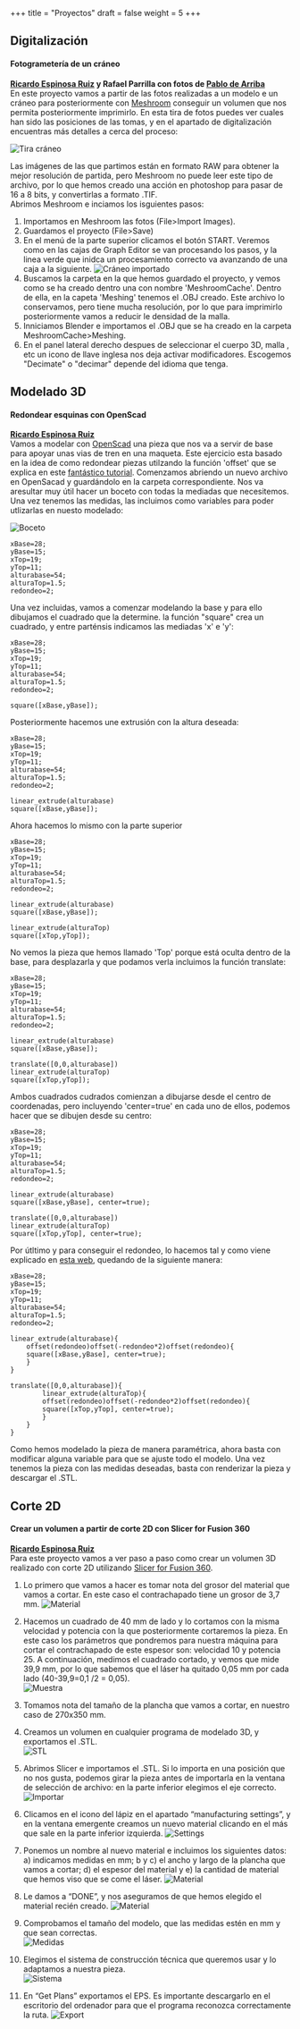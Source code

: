 +++
title = "Proyectos"
draft = false
weight = 5
+++
## Digitalización
#### Fotogrametería de un cráneo
**[Ricardo Espinosa Ruiz](https://www.ucm.es/directorio?id=30024) y Rafael Parrilla con fotos de [Pablo de Arriba](https://www.ucm.es/directorio?id=8570)**  
En este proyecto vamos a partir de las fotos realizadas a un modelo e un cráneo para posteriormente con [Meshroom](https://alicevision.org/#meshroom) conseguir un volumen que nos permita posteriormente imprimirlo. En esta tira de fotos puedes ver cuales han sido las posiciones de las tomas, y en el apartado de digitalización encuentras más detalles a cerca del proceso:  
  
![Tira cráneo](http://www.ricardoespinosa.es/tira_craneo.jpg)  
  
Las imágenes de las que partimos están en formato RAW para obtener la mejor resolución de partida, pero Meshroom no puede leer este tipo de archivo, por lo que hemos creado una acción en photoshop para pasar de 16 a 8 bits, y convertirlas a formato .TIF.  
Abrimos Meshroom e inciamos los isguientes pasos:  
1. Importamos en Meshroom las fotos (File>Import Images).
2. Guardamos el proyecto (File>Save)
3. En el menú de la parte superior clicamos el botón START. Veremos como en las cajas de Graph Editor se van procesando los pasos, y la linea verde que inidca un procesamiento correcto va avanzando de una caja a la siguiente.  ![Cráneo importado](http://www.ricardoespinosa.es/craneo-importado.jpg) 
4. Buscamos la carpeta en la que hemos guardado el proyecto, y vemos como se ha creado dentro una con nombre 'MeshroomCache'. Dentro de ella, en la capeta 'Meshing' tenemos el .OBJ creado. Este archivo lo conservamos, pero tiene mucha resolución, por lo que para imprimirlo posteriormente vamos a reducir le densidad de la malla. 
5. Inniciamos Blender e importamos el .OBJ que se ha creado en la carpeta MeshroomCache>Meshing.
6. En el panel lateral derecho despues de seleccionar el cuerpo 3D, malla , etc un icono de llave inglesa nos deja activar modificadores. Escogemos "Decimate" o "decimar" depende del idioma que tenga.


## Modelado 3D
#### Redondear esquinas con OpenScad
**[Ricardo Espinosa Ruiz](https://www.ucm.es/directorio?id=30024)**  
Vamos a modelar con [OpenScad](https://openscad.org/) una pieza que nos va a servir de base para apoyar unas vias de tren en una maqueta. Este ejercicio esta basado en la idea de como redondear piezas utilzando la función 'offset' que se explica en este [fantástico tutorial](https://learn.cadhub.xyz/docs/definitive-beginners/your-openscad-journey). Comenzamos abriendo un nuevo archivo en OpenSacad y guardándolo en la carpeta correspondiente. Nos va  aresultar muy útil hacer un boceto con todas la mediadas que necesitemos. Una vez tenemos las medidas, las incluimos como variables para poder utlizarlas en nuesto modelado:  
  
![Boceto](./images/IMG_20240417_202328.jpg) 
  
~~~
xBase=28;
yBase=15;
xTop=19;
yTop=11;
alturabase=54;
alturaTop=1.5;
redondeo=2;
~~~  
Una vez incluidas, vamos a comenzar modelando la base y para ello dibujamos el cuadrado que la determine. la función "square" crea un cuadrado, y entre parténsis indicamos las mediadas 'x' e 'y':  
~~~
xBase=28;
yBase=15;
xTop=19;
yTop=11;
alturabase=54;
alturaTop=1.5;
redondeo=2;

square([xBase,yBase]);
~~~
Posteriormente hacemos une extrusión con la altura deseada:
~~~
xBase=28;
yBase=15;
xTop=19;
yTop=11;
alturabase=54;
alturaTop=1.5;
redondeo=2;

linear_extrude(alturabase)  
square([xBase,yBase]);
~~~
Ahora hacemos lo mismo con la parte superior
~~~
xBase=28;
yBase=15;
xTop=19;
yTop=11;
alturabase=54;
alturaTop=1.5;
redondeo=2;

linear_extrude(alturabase)  
square([xBase,yBase]);

linear_extrude(alturaTop)
square([xTop,yTop]);
~~~
No vemos la pieza que hemos llamado 'Top' porque está oculta dentro de la base, para desplazarla y que podamos verla incluimos la función translate:  
~~~
xBase=28;
yBase=15;
xTop=19;
yTop=11;
alturabase=54;
alturaTop=1.5;
redondeo=2;

linear_extrude(alturabase)  
square([xBase,yBase]);

translate([0,0,alturabase])
linear_extrude(alturaTop)
square([xTop,yTop]);
~~~
Ambos cuadrados cudrados comienzan a dibujarse desde el centro de coordenadas, pero incluyendo 'center=true' en cada uno de ellos, podemos hacer que se dibujen desde su centro:  
~~~
xBase=28;
yBase=15;
xTop=19;
yTop=11;
alturabase=54;
alturaTop=1.5;
redondeo=2;

linear_extrude(alturabase)  
square([xBase,yBase], center=true);

translate([0,0,alturabase])
linear_extrude(alturaTop)
square([xTop,yTop], center=true);
~~~
Por útltimo y para conseguir el redondeo, lo hacemos tal y como viene explicado en [esta web](https://learn.cadhub.xyz/docs/definitive-beginners/adding-fillets), quedando de la siguiente manera:  
~~~
xBase=28;
yBase=15;
xTop=19;
yTop=11;
alturabase=54;
alturaTop=1.5;
redondeo=2;

linear_extrude(alturabase){
    offset(redondeo)offset(-redondeo*2)offset(redondeo){
    square([xBase,yBase], center=true);
    }
}

translate([0,0,alturabase]){
        linear_extrude(alturaTop){
        offset(redondeo)offset(-redondeo*2)offset(redondeo){
        square([xTop,yTop], center=true);
        }
    }
}
~~~
Como hemos modelado la pieza de manera paramétrica, ahora basta con modificar alguna variable para que se ajuste todo el modelo. Una vez tenemos la pieza con las medidas deseadas, basta con renderizar la pieza y descargar el .STL.  
## Corte 2D  
#### Crear un volumen a partir de corte 2D con Slicer for Fusion 360  
**[Ricardo Espinosa Ruiz](https://www.ucm.es/directorio?id=30024)**  
Para este proyecto vamos a ver paso a paso como crear un volumen 3D realizado con corte 2D utilizando [Slicer for Fusion 360](https://www.autodesk.com/support/technical/article/caas/tsarticles/ts/3yg7zznS94MHNDG7KMV8Qg.html).  
1. Lo primero que vamos a hacer es tomar nota del grosor del material que vamos a cortar. En este caso el contrachapado tiene un grosor de 3,7 mm.
![Material](http://www.ricardoespinosa.es/calibre1.jpg)  

2. Hacemos un cuadrado de 40 mm de lado y lo cortamos con la misma velocidad y potencia con la que posteriormente cortaremos la pieza. En este caso los parámetros que pondremos para nuestra máquina para cortar el contrachapado de este espesor son: velocidad 10 y potencia 25. A continuación, medimos el cuadrado cortado, y vemos que mide 39,9 mm, por lo que sabemos que el láser ha quitado 0,05 mm por cada lado (40-39,9=0,1 /2 = 0,05).  
![Muestra](http://www.ricardoespinosa.es/medidaOK.jpg)  
  
3. Tomamos nota del tamaño de la plancha que vamos a cortar, en nuestro caso de 270x350 mm.
   
4. Creamos un volumen en cualquier programa de modelado 3D, y exportamos el .STL.  
![STL](http://www.ricardoespinosa.es/stl.jpg)
  
5. Abrimos Slicer e importamos el .STL. Si lo importa en una posición que no nos gusta, podemos girar la pieza antes de importarla en la ventana de selección de archivo: en la parte inferior elegimos el eje correcto.  
![Importar](http://www.ricardoespinosa.es/import.jpg)

6. Clicamos en el icono del lápiz en el apartado “manufacturing settings”, y en la ventana emergente creamos un nuevo material clicando en el más que sale en la parte inferior izquierda.
![Settings](http://www.ricardoespinosa.es/settings.jpg)

7. Ponemos un nombre al nuevo material e incluimos los siguientes datos: a) indicamos medidas en mm; b y c) el ancho y largo de la plancha que vamos a cortar; d) el espesor del material y e) la cantidad de material que hemos viso que se come el láser.
![Material](http://www.ricardoespinosa.es/material.jpg)

8. Le damos a “DONE”, y nos aseguramos de que hemos elegido el material recién creado.
![Material](http://www.ricardoespinosa.es/material2.jpg)

9. Comprobamos el tamaño del modelo, que las medidas estén en mm y que sean correctas.  
![Medidas](http://www.ricardoespinosa.es/caso1.jpg)  
10. Elegimos el sistema de construcción técnica que queremos usar y lo adaptamos a nuestra pieza.  
![Sistema](http://www.ricardoespinosa.es/caso2.jpg)  
11. En “Get Plans” exportamos el EPS. Es importante descargarlo en el escritorio del ordenador para que el programa reconozca correctamente la ruta.
![Export](http://www.ricardoespinosa.es/export.jpg)  

